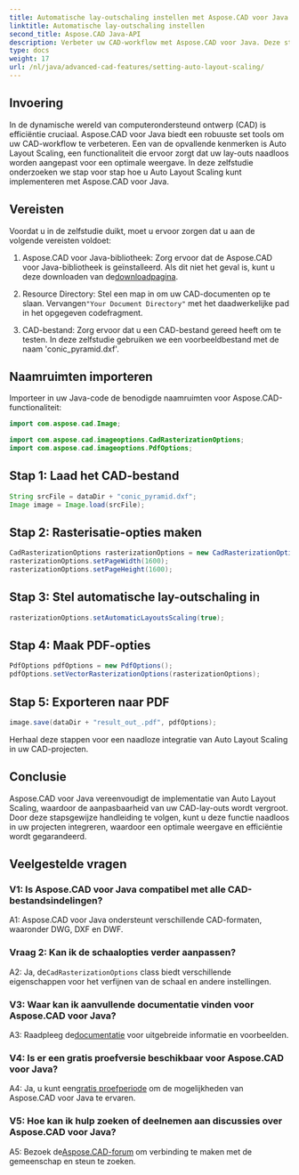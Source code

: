 ```yaml
---
title: Automatische lay-outschaling instellen met Aspose.CAD voor Java
linktitle: Automatische lay-outschaling instellen
second_title: Aspose.CAD Java-API
description: Verbeter uw CAD-workflow met Aspose.CAD voor Java. Deze stapsgewijze handleiding introduceert Auto Layout Scaling, waardoor een optimale weergave en efficiëntie wordt gegarandeerd. Download de bibliotheek, volg de tutorial en breng een revolutie teweeg in uw CAD-projecten.
type: docs
weight: 17
url: /nl/java/advanced-cad-features/setting-auto-layout-scaling/
---
```

## Invoering

In de dynamische wereld van computerondersteund ontwerp (CAD) is efficiëntie cruciaal. Aspose.CAD voor Java biedt een robuuste set tools om uw CAD-workflow te verbeteren. Een van de opvallende kenmerken is Auto Layout Scaling, een functionaliteit die ervoor zorgt dat uw lay-outs naadloos worden aangepast voor een optimale weergave. In deze zelfstudie onderzoeken we stap voor stap hoe u Auto Layout Scaling kunt implementeren met Aspose.CAD voor Java.

## Vereisten

Voordat u in de zelfstudie duikt, moet u ervoor zorgen dat u aan de volgende vereisten voldoet:

1.  Aspose.CAD voor Java-bibliotheek: Zorg ervoor dat de Aspose.CAD voor Java-bibliotheek is geïnstalleerd. Als dit niet het geval is, kunt u deze downloaden van de[downloadpagina](https://releases.aspose.com/cad/java/).

2.  Resource Directory: Stel een map in om uw CAD-documenten op te slaan. Vervangen`"Your Document Directory"` met het daadwerkelijke pad in het opgegeven codefragment.

3. CAD-bestand: Zorg ervoor dat u een CAD-bestand gereed heeft om te testen. In deze zelfstudie gebruiken we een voorbeeldbestand met de naam 'conic_pyramid.dxf'.

## Naamruimten importeren

Importeer in uw Java-code de benodigde naamruimten voor Aspose.CAD-functionaliteit:

```java
import com.aspose.cad.Image;

import com.aspose.cad.imageoptions.CadRasterizationOptions;
import com.aspose.cad.imageoptions.PdfOptions;
```

## Stap 1: Laad het CAD-bestand

```java
String srcFile = dataDir + "conic_pyramid.dxf";
Image image = Image.load(srcFile);
```

## Stap 2: Rasterisatie-opties maken

```java
CadRasterizationOptions rasterizationOptions = new CadRasterizationOptions();
rasterizationOptions.setPageWidth(1600);
rasterizationOptions.setPageHeight(1600);
```

## Stap 3: Stel automatische lay-outschaling in

```java
rasterizationOptions.setAutomaticLayoutsScaling(true);
```

## Stap 4: Maak PDF-opties

```java
PdfOptions pdfOptions = new PdfOptions();
pdfOptions.setVectorRasterizationOptions(rasterizationOptions);
```

## Stap 5: Exporteren naar PDF

```java
image.save(dataDir + "result_out_.pdf", pdfOptions);
```

Herhaal deze stappen voor een naadloze integratie van Auto Layout Scaling in uw CAD-projecten.

## Conclusie

Aspose.CAD voor Java vereenvoudigt de implementatie van Auto Layout Scaling, waardoor de aanpasbaarheid van uw CAD-lay-outs wordt vergroot. Door deze stapsgewijze handleiding te volgen, kunt u deze functie naadloos in uw projecten integreren, waardoor een optimale weergave en efficiëntie wordt gegarandeerd.

## Veelgestelde vragen

### V1: Is Aspose.CAD voor Java compatibel met alle CAD-bestandsindelingen?

A1: Aspose.CAD voor Java ondersteunt verschillende CAD-formaten, waaronder DWG, DXF en DWF.

### Vraag 2: Kan ik de schaalopties verder aanpassen?

 A2: Ja, de`CadRasterizationOptions` class biedt verschillende eigenschappen voor het verfijnen van de schaal en andere instellingen.

### V3: Waar kan ik aanvullende documentatie vinden voor Aspose.CAD voor Java?

 A3: Raadpleeg de[documentatie](https://reference.aspose.com/cad/java/) voor uitgebreide informatie en voorbeelden.

### V4: Is er een gratis proefversie beschikbaar voor Aspose.CAD voor Java?

 A4: Ja, u kunt een[gratis proefperiode](https://releases.aspose.com/) om de mogelijkheden van Aspose.CAD voor Java te ervaren.

### V5: Hoe kan ik hulp zoeken of deelnemen aan discussies over Aspose.CAD voor Java?

A5: Bezoek de[Aspose.CAD-forum](https://forum.aspose.com/c/cad/19) om verbinding te maken met de gemeenschap en steun te zoeken.
